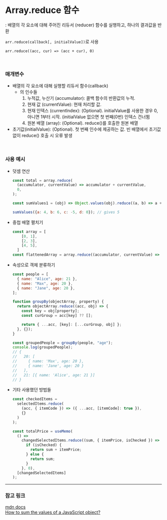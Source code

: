 # Array.reduce 함수

: 배열의 각 요소에 대해 주어진 리듀서 (reducer) 함수를 실행하고, 하나의 결과값을 반환

`arr.reduce(callback[, initialValue])`로 사용

`arr.reduce((acc, cur) => (acc + cur), 0)` 

<br />

### 매개변수
- 배열의 각 요소에 대해 실행할 리듀서 함수(callback)
    - 의 인수들
        1. 누적값, 누산기 (accumulator): 콜백 함수의 반환값의 누적.
        2. 현재 값 (currentValue): 현재 처리할 값. 
        3. 현재 인덱스 (currentIndex): (Optional). initialValue를 사용한 경우 0, 아니면 1부터 시작. (initialValue 없으면 첫 번째(0번) 인덱스 건너뜀
        4. 원본 배열 (array): (Optional). reduce()를 호출한 원본 배열
- 초기값(initialValue): (Optional). 첫 번째 인수에 제공하는 값. 빈 배열에서 초기값 없이 reduce() 호출 시 오류 발생

<br />

### 사용 예시
- 덧셈 연산
  
  ```jsx
  const total = array.reduce(
    (accumulator, currentValue) => accumulator + currentValue,
    0,
  );
  ```
  
  ```jsx
  const sumValues1 = (obj) => Object.values(obj).reduce((a, b) => a + b, 0);
  
  sumValues({a: 4, b: 6, c: -5, d: 0}); // gives 5
  ```
  
- 중첩 배열 펼치기
  
  ```jsx
  const array = [
      [0, 1],
      [2, 3],
      [4, 5],
    ]
  const flattenedArray = array.reduce((accumulator, currentValue) => accumulator.concat(currentValue), []);
  ```
  
- 속성으로 객체 분류하기
  
  ```jsx
  const people = [
    { name: "Alice", age: 21 },
    { name: "Max", age: 20 },
    { name: "Jane", age: 20 },
  ];
  
  function groupBy(objectArray, property) {
    return objectArray.reduce((acc, obj) => {
      const key = obj[property];
      const curGroup = acc[key] ?? [];
  
      return { ...acc, [key]: [...curGroup, obj] };
    }, {});
  }
  
  const groupedPeople = groupBy(people, "age");
  console.log(groupedPeople);
  // {
  //   20: [
  //     { name: 'Max', age: 20 },
  //     { name: 'Jane', age: 20 }
  //   ],
  //   21: [{ name: 'Alice', age: 21 }]
  // }
  ```
  
- 기타 사용했던 방법들
  
  ```jsx
  const checkedItems = 
    selectedItems.reduce(
      (acc, { itemCode }) => ({ ...acc, [itemCode]: true }),
      {}
    )
  );
  ```
  
  ```jsx
  const totalPrice = useMemo(
    () =>
      changedSelectedItems.reduce((sum, { itemPrice, isChecked }) => {
        if (isChecked) {
          return sum + itemPrice;
        } else {
          return sum;
        }
      }, 0),
    [changedSelectedItems]
  );
  ```
        
    

---
### 참고 링크
[mdn docs](https://developer.mozilla.org/ko/docs/Web/JavaScript/Reference/Global_Objects/Array/reduce)   
[How to sum the values of a JavaScript object?](https://stackoverflow.com/questions/16449295/how-to-sum-the-values-of-a-javascript-object)
